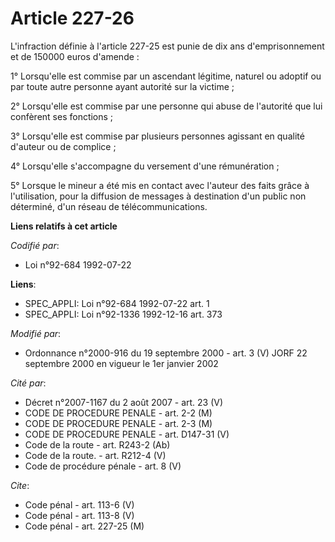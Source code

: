 # Article 227-26

L'infraction définie à l'article 227-25 est punie de dix ans d'emprisonnement et de 150000 euros d'amende :

1° Lorsqu'elle est commise par un ascendant légitime, naturel ou adoptif ou par toute autre personne ayant autorité sur la
victime ;

2° Lorsqu'elle est commise par une personne qui abuse de l'autorité que lui confèrent ses fonctions ;

3° Lorsqu'elle est commise par plusieurs personnes agissant en qualité d'auteur ou de complice ;

4° Lorsqu'elle s'accompagne du versement d'une rémunération ;

5° Lorsque le mineur a été mis en contact avec l'auteur des faits grâce à l'utilisation, pour la diffusion de messages à
destination d'un public non déterminé, d'un réseau de télécommunications.

**Liens relatifs à cet article**

_Codifié par_:

  - Loi n°92-684 1992-07-22

**Liens**:

  - SPEC_APPLI: Loi n°92-684 1992-07-22 art. 1
  - SPEC_APPLI: Loi n°92-1336 1992-12-16 art. 373

_Modifié par_:

  - Ordonnance n°2000-916 du 19 septembre 2000 - art. 3 (V) JORF 22 septembre 2000 en vigueur le 1er janvier 2002

_Cité par_:

  - Décret n°2007-1167 du 2 août 2007 - art. 23 (V)
  - CODE DE PROCEDURE PENALE - art. 2-2 (M)
  - CODE DE PROCEDURE PENALE - art. 2-3 (M)
  - CODE DE PROCEDURE PENALE - art. D147-31 (V)
  - Code de la route - art. R243-2 (Ab)
  - Code de la route. - art. R212-4 (V)
  - Code de procédure pénale - art. 8 (V)

_Cite_:

  - Code pénal - art. 113-6 (V)
  - Code pénal - art. 113-8 (V)
  - Code pénal - art. 227-25 (M)
